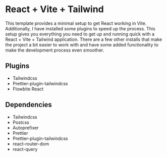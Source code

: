 # React + Vite + Tailwind

This template provides a minimal setup to get React working in Vite. Additionally, I have installed some plugins to speed up the process. This setup gives you everything you need to get up and running quick with a React + Vite + Tailwind application. There are a few other installs that make the project a bit easier to work with and have some added functionality to make the development process even smoother.

## Plugins
- Tailwindcss
- Prettier-plugin-tailwindcss
- Flowbite React

## Dependencies
- Tailwindcss
- Postcss
- Autoprefixer
- Prettier
- Prettier-plugin-tailwindcss
- react-router-dom
- react-query
